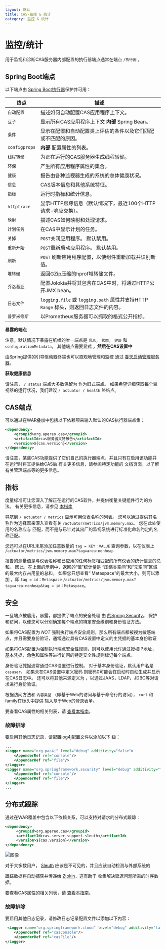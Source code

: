 ```yaml
---
layout: 默认
title: CAS-监控 & 统计
category: 监控 & 统计
---
```


# 监控/统计

用于监视和诊断CAS服务器内部配置的执行器端点通常在端点 `/执行器` 。

## Spring Boot端点

以下端点由 [Spring Boot执行器](http://docs.spring.io/spring-boot/docs/current/reference/html/production-ready-endpoints.html)保护并可用：

| 终点            | 描述                                                               |
| ------------- | ---------------------------------------------------------------- |
| `自动配置`        | 描述如何自动配置CAS应用程序上下文。                                              |
| `豆子`          | 显示所有CAS应用程序上下文 **内部** Spring Bean。                               |
| `条件`          | 显示在配置和自动配置类上评估的条件以及它们匹配或不匹配的原因。                                  |
| `configprops` | **内部** 配置属性的列表。                                                  |
| `线程转储`        | 为正在运行的CAS服务器生成线程转储。                                              |
| `环保`          | 产生所有应用程序属性的集合。                                                   |
| `健康`          | 报告由各种监视器生成的系统的总体健康状况。                                            |
| `信息`          | CAS版本信息和其他系统特征。                                                  |
| `指标`          | 运行时指标和统计信息。                                                      |
| `httptrace`   | 显示HTTP跟踪信息（默认情况下，最近100个HTTP请求-响应交换）。                             |
| `映射`          | 描述CAS如何映射和处理请求。                                                  |
| `计划任务`        | 在CAS中显示计划的任务。                                                    |
| `关掉`          | `POST`关闭应用程序。 默认禁用。                                              |
| `重新开始`        | `POST`重新启动应用程序。 默认禁用。                                            |
| `刷新`          | `POST` 刷新应用程序配置，以使组件重新加载并识别新值。                                   |
| `堆转储`         | 返回GZip压缩的hprof堆转储文件。                                             |
| `乔洛基亚`        | 配置Jolokia并将其包含在CAS中时，将通过HTTP公开JMX bean。                          |
| `日志文件`        | `logging.file` 或 `logging.path` 属性并支持HTTP `Range` 标头，则返回日志文件的内容。 |
| `普罗米修斯`       | 以Prometheus服务器可以抓取的格式公开指标。                                       |

<div class="alert alert-info"><strong>暴露的端点</strong><p>
注意，默认情况下暴露在纸幅的唯一端点是 <code>信息</code>， <code>状态</code>， <code>健康</code> 和 <code>configurationMetadata</code>。
其他端点需要显式 <strong>，然后在CAS设置中</strong>
</p></div>

由Spring提供的引导驱动器终端也可以直观地管理和监控 通过 [春天启动管理服务器](Configuring-Monitoring-Administration.html)。
<div class="alert alert-info"><strong>获取健康信息</strong><p>请注意， <code>/ status</code> 端点大多数保留为 
作为旧式端点。 如果希望详细获取每个监视器的运行状况，我们建议 <code>/ actuator / health</code> 终结点。</p></div>

## CAS端点

可以通过在WAR叠加中包括以下依赖项来输入默认的CAS执行器端点集：

```xml
<dependency>
    <groupId>org.apereo.cas</groupId>
    <artifactId>cas服务器支持报告</artifactId>
    <version>${cas.version}</version>
</dependency>
```

请注意，某些CAS功能提供了它们自己的执行器端点，并且只有在启用该功能并在运行时将其提供给CAS后 有关更多信息，请参阅特定功能的 文档页面，以了解有关管理端点等的更多信息。

## 指标

度量标准可让您深入了解正在运行的CAS软件，并提供衡量关键组件行为的方法。 有关更多信息，请参见 [本指南](Configuring-Metrics.html)

导航到 `/ actuator / metrics` 显示可用仪表名称的列表。 您可以通过提供其名称作为选择器来深入查看有关 `/actuator/metrics/jvm.memory.max`。  您在此处使用的名称应与 匹配，而不是与已针对其出厂的监视系统进行标准化命名约定的名称匹配。

您还可以在URL末尾添加任意数量的 `tag = KEY：VALUE` 查询参数，以在仪表上 `/actuator/metrics/jvm.memory.max?tag=area:nonheap`

报告的测量值是与仪表名称和已应用的任何标签相匹配的所有仪表的统计信息的总和。 因此，在上面的示例中，返回的“值”统计量是 “压缩类空间”和“元空间”区域的最大内存占用量的总和。 如果您只想查看“ Metaspace”的最大大小，则可以添加 ，即 `tag = id：Metaspace` `/actuator/metrics/jvm.memory.max?tag=area:nonheap&tag = id：Metaspace`。

## 安全

一旦端点被启用，暴露，都提供了端点的安全处理 由 [的Spring Security](https://spring.io/projects/spring-security)。 保护和访问，以便您可以分别确定每个端点的特定安全级别和身份验证方法。

如果将CAS配置为 *NOT* 强制执行端点安全规则，那么所有端点都被视为敏感端点，并且需要身份验证，通常通过具有CAS设置中定义的主凭据的基本身份验证

如果将CAS配置为强制执行端点安全性规则，则可以使用允许通过授权IP地址， 基本凭据，角色和属性等进行访问的特定安全性规则标记每个端点。

身份验证凭据通常通过CAS设置进行控制。 对于基本身份验证，默认用户名是 `casuser`。 如果未在CAS设置中定义密码 则密码0可能会在启动时自动生成并显示在CAS日志中。 还可以将其他来源定义为 ，以通过JAAS，LDAP，JDBC等对请求进行身份验证。

根据访问方法和 `内容类型` （即基于Web的访问与基于命令行的访问）， `curl` 和family在标头中提供 输入基于Web的登录表单。

要查看CAS属性的相关列表，请 [查看本指南](../configuration/Configuration-Properties.html#actuator-management-endpoints)。

### 故障排除

要启用其他日志记录，请配置log4j配置文件以添加以下 级：

```xml
...
<Logger name="org.pac4j" level="debug" additivity="false">
    <AppenderRef ref="console"/>
    <AppenderRef ref="file"/>
</Logger>
<Logger name="org.springframework.security" level="debug" additivity="false">
    <AppenderRef ref="console"/>
    <AppenderRef ref="file"/>
</Logger>
...
```

## 分布式跟踪

通过在WAR覆盖中包含以下依赖关系，可以支持对请求的分布式跟踪：

```xml
<dependency>
     <groupId>org.apereo.cas</groupId>
     <artifactId>cas-server-support-sleuth</artifactId>
     <version>${cas.version}</version>
</dependency>
```

![图像](https://cloud.githubusercontent.com/assets/1205228/24955152/8798ad9c-1f97-11e7-8b9d-fccc3c306c42.png)

对于大多数用户， [Sleuth](https://cloud.spring.io/spring-cloud-sleuth/) 应该是不可见的，并且应该自动检测与外部系统的

跟踪数据将自动捕获并传递给 [Zipkin](https://github.com/openzipkin/zipkin)，这有助于 收集解决延迟问题所需的时序数据。

要查看CAS属性的相关列表，请 [查看本指南](../configuration/Configuration-Properties.html#sleuth-distributed-tracing)。

### 故障排除

要启用其他日志记录，请修改日志记录配置文件以添加以下内容：

```xml
 <Logger name="org.springframework.cloud" level="debug" additivity="false">
    <AppenderRef ref="casConsole"/>
    <AppenderRef ref="casFile"/>
</Logger>
```

